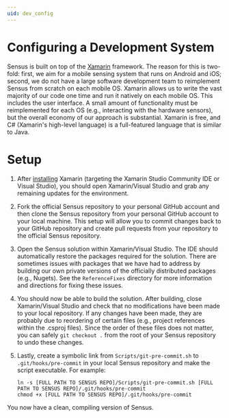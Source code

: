```yaml
---
uid: dev_config
---
```


# Configuring a Development System

Sensus is built on top of the [Xamarin](http://www.xamarin.com) framework. The reason for this is two-fold:  first, we aim for a 
mobile sensing system that runs on Android and iOS; second, we do not have a large software development team to reimplement Sensus 
from scratch on each mobile OS. Xamarin allows us to write the vast majority of our code one time and run it natively on each mobile 
OS. This includes the user interface. A small amount of functionality must be reimplemented for each OS (e.g., interacting with the 
hardware sensors), but the overall economy of our approach is substantial. Xamarin is free, and C# (Xamarin's high-level language) 
is a full-featured language that is similar to Java.

# Setup
1. After [installing](https://store.xamarin.com) Xamarin (targeting the Xamarin Studio Community IDE or Visual Studio), you should 
   open Xamarin/Visual Studio and grab any remaining updates for the environment.
1. Fork the official Sensus repository to your personal GitHub account and then clone the Sensus repository from your personal 
   GitHub account to your local machine. This setup will allow you to commit changes back to your GitHub repository and create 
   pull requests from your repository to the official Sensus repository.
1. Open the Sensus solution within Xamarin/Visual Studio. The IDE should automatically restore the packages required for the 
   solution. There are sometimes issues with packages that we have had to address by building our own private versions of the 
   officially distributed packages (e.g., Nugets). See the `ReferenceFixes` directory for more information and directions for 
   fixing these issues.
1. You should now be able to build the solution. After building, close Xamarin/Visual Studio and check that no modifications 
   have been made to your local repository. If any changes have been made, they are probably due to reordering of certain files 
   (e.g., project references within the .csproj files). Since the order of these files does not matter, you can safely `git checkout .` from 
   the root of your Sensus repository to undo these changes.
1. Lastly, create a symbolic link from `Scripts/git-pre-commit.sh` to `.git/hooks/pre-commit` in your local Sensus repository 
   and make the script executable. For example:
   
   ```
   ln -s [FULL PATH TO SENSUS REPO]/Scripts/git-pre-commit.sh [FULL PATH TO SENSUS REPO]/.git/hooks/pre-commit
   chmod +x [FULL PATH TO SENSUS REPO]/.git/hooks/pre-commit
   ```

You now have a clean, compiling version of Sensus.
